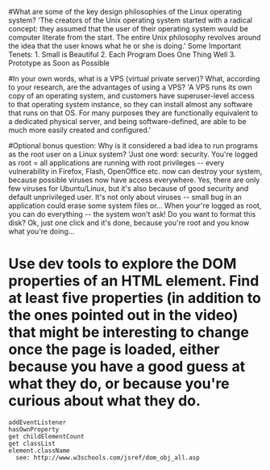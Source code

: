 
#What are some of the key design philosophies of the Linux operating system?
    'The creators of the Unix operating system started with a radical concept: they assumed that the user of their operating system would be computer literate from the start. The entire Unix philosophy revolves around the idea that the user knows what he or she is doing.'
    Some Important Tenets:
    1. Small is Beautiful
    2. Each Program Does One Thing Well
    3. Prototype as Soon as Possible

#In your own words, what is a VPS (virtual private server)? What, according to your research, are the advantages of using a VPS?
    'A VPS runs its own copy of an operating system, and customers have superuser-level access to that operating system instance, so they can install almost any software that runs on that OS. For many purposes they are functionally equivalent to a dedicated physical server, and being software-defined, are able to be much more easily created and configured.'

#Optional bonus question: Why is it considered a bad idea to run programs as the root user on a Linux system?
    'Just one word: security.
    You're logged as root = all applications are running with root privileges -- every vulnerability in Firefox, Flash, OpenOffice etc. now can destroy your system, because possible viruses now have access everywhere. Yes, there are only few viruses for Ubuntu/Linux, but it's also because of good security and default unprivileged user.
    It's not only about viruses -- small bug in an application could erase some system files or...
    When your're logged as root, you can do everything -- the system won't ask! Do you want to format this disk? Ok, just one click and it's done, because you're root and you know what you're doing...


# Use dev tools to explore the DOM properties of an HTML element. Find at least five properties (in addition to the ones pointed out in the video) that might be interesting to change once the page is loaded, either because you have a good guess at what they do, or because you're curious about what they do.
    addEventListener
    hasOwnProperty
    get childElementCount
    get classList
    element.className
      see: http://www.w3schools.com/jsref/dom_obj_all.asp 
